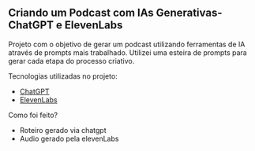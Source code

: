 ## Criando um Podcast com IAs Generativas- ChatGPT e ElevenLabs

Projeto com o objetivo de gerar um podcast utilizando ferramentas de IA através de prompts mais trabalhado.
Utilizei uma esteira de prompts para gerar cada etapa do processo criativo. <br>

Tecnologias utilizadas no projeto: <br>
* <a href = "https://chatgpt.com/"> ChatGPT </a>   <br>
* <a href="https://elevenlabs.io/"> ElevenLabs</a> <br>

Como foi feito? <br>
* Roteiro gerado via chatgpt <br>
* Audio gerado pela elevenLabs
 
